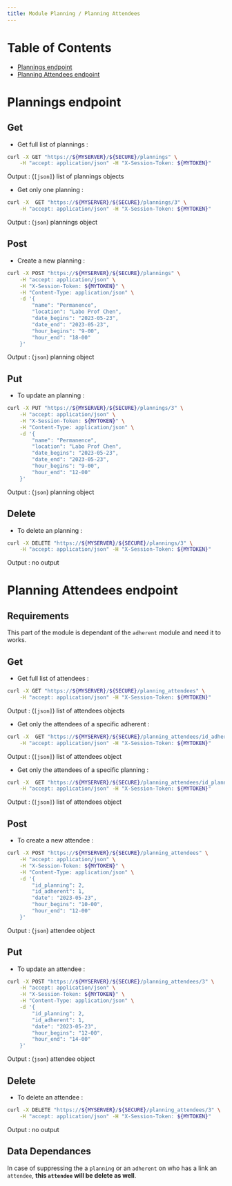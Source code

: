 ```yaml
---
title: Module Planning / Planning Attendees
---
```


# Table of Contents

- [Plannings endpoint](#plannings-endpoint)
- [Planning Attendees endpoint](#planning-attendees-endpoint)

# Plannings endpoint

## Get

- Get full list of plannings :

```bash
curl -X GET "https://${MYSERVER}/${SECURE}/plannings" \
    -H "accept: application/json" -H "X-Session-Token: ${MYTOKEN}"
```

Output : (`[json]`) list of plannings objects

- Get only one planning :

```bash
curl -X  GET "https://${MYSERVER}/${SECURE}/plannings/3" \
    -H "accept: application/json" -H "X-Session-Token: ${MYTOKEN}"
```

Output : (`json`) plannings object

## Post

- Create a new planning :

```bash
curl -X POST "https://${MYSERVER}/${SECURE}/plannings" \
    -H "accept: application/json" \
    -H "X-Session-Token: ${MYTOKEN}" \
    -H "Content-Type: application/json" \
    -d '{
        "name": "Permanence",
        "location": "Labo Prof Chen",
        "date_begins": "2023-05-23",
        "date_end": "2023-05-23",
        "hour_begins": "9-00",
        "hour_end": "18-00"
    }'
```

Output : (`json`) planning object

## Put

- To update an planning :

```bash
curl -X PUT "https://${MYSERVER}/${SECURE}/plannings/3" \
    -H "accept: application/json" \
    -H "X-Session-Token: ${MYTOKEN}" \
    -H "Content-Type: application/json" \
    -d '{
        "name": "Permanence",
        "location": "Labo Prof Chen",
        "date_begins": "2023-05-23",
        "date_end": "2023-05-23",
        "hour_begins": "9-00",
        "hour_end": "12-00"
    }'
```

Output : (`json`) planning object

## Delete

- To delete an planning :

```bash
curl -X DELETE "https://${MYSERVER}/${SECURE}/plannings/3" \
    -H "accept: application/json" -H "X-Session-Token: ${MYTOKEN}"
```

Output : no output

# Planning Attendees endpoint

## Requirements

This part of the module is dependant of the `adherent` module and need it to works.

## Get

- Get full list of attendees :

```bash
curl -X GET "https://${MYSERVER}/${SECURE}/planning_attendees" \
    -H "accept: application/json" -H "X-Session-Token: ${MYTOKEN}"
```

Output : (`[json]`) list of attendees objects

- Get only the attendees of a specific adherent :

```bash
curl -X  GET "https://${MYSERVER}/${SECURE}/planning_attendees/id_adherent/2" \
    -H "accept: application/json" -H "X-Session-Token: ${MYTOKEN}"
```

Output : (`[json]`) list of attendees object

- Get only the attendees of a specific planning :

```bash
curl -X  GET "https://${MYSERVER}/${SECURE}/planning_attendees/id_planning/1" \
    -H "accept: application/json" -H "X-Session-Token: ${MYTOKEN}"
```

Output : (`[json]`) list of attendees object

## Post

- To create a new attendee :

```bash
curl -X POST "https://${MYSERVER}/${SECURE}/planning_attendees" \
    -H "accept: application/json" \
    -H "X-Session-Token: ${MYTOKEN}" \
    -H "Content-Type: application/json" \
    -d '{
        "id_planning": 2,
        "id_adherent": 1,
        "date": "2023-05-23",
        "hour_begins": "10-00",
        "hour_end": "12-00"
    }'
```

Output : (`json`) attendee object

## Put

- To update an attendee :

```bash
curl -X POST "https://${MYSERVER}/${SECURE}/planning_attendees/3" \
    -H "accept: application/json" \
    -H "X-Session-Token: ${MYTOKEN}" \
    -H "Content-Type: application/json" \
    -d '{
        "id_planning": 2,
        "id_adherent": 1,
        "date": "2023-05-23",
        "hour_begins": "12-00",
        "hour_end": "14-00"
    }'
```

Output : (`json`) attendee object

## Delete

- To delete an attendee :

```bash
curl -X DELETE "https://${MYSERVER}/${SECURE}/planning_attendees/3" \
    -H "accept: application/json" -H "X-Session-Token: ${MYTOKEN}"
```

Output : no output

## Data Dependances

In case of suppressing the a `planning` or an `adherent` on who has a link an `attendee`, **this `attendee` will be delete as well**.